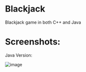 # Blackjack
Blackjack game in both C++ and Java

# Screenshots:
Java Version:

![image](https://github.com/StephenIsTaken/Blackjack/assets/123317160/d4804c6c-3663-4b4a-9a00-bb2a998494b1)
